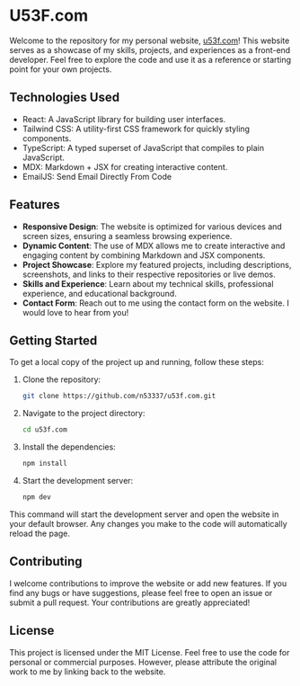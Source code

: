 
# U53F.com

Welcome to the repository for my personal website, [u53f.com](https://www.u53f.com/)! This website serves as a showcase of my skills, projects, and experiences as a front-end developer. Feel free to explore the code and use it as a reference or starting point for your own projects.

## Technologies Used

- React: A JavaScript library for building user interfaces.
- Tailwind CSS: A utility-first CSS framework for quickly styling components.
- TypeScript: A typed superset of JavaScript that compiles to plain JavaScript.
- MDX: Markdown + JSX for creating interactive content.
- EmailJS: Send Email Directly From Code

## Features

- **Responsive Design**: The website is optimized for various devices and screen sizes, ensuring a seamless browsing experience.
- **Dynamic Content**: The use of MDX allows me to create interactive and engaging content by combining Markdown and JSX components.
- **Project Showcase**: Explore my featured projects, including descriptions, screenshots, and links to their respective repositories or live demos.
- **Skills and Experience**: Learn about my technical skills, professional experience, and educational background.
- **Contact Form**: Reach out to me using the contact form on the website. I would love to hear from you!

## Getting Started

To get a local copy of the project up and running, follow these steps:

1. Clone the repository:

   ```bash
   git clone https://github.com/n53337/u53f.com.git
   ```
   
2. Navigate to the project directory:

   ```bash
   cd u53f.com
   ```
  
3. Install the dependencies:

   ```bash
   npm install
   ```
  
4. Start the development server:

   ```bash
   npm dev
   ```
This command will start the development server and open the website in your default browser. Any changes you make to the code will automatically reload the page.

## Contributing

I welcome contributions to improve the website or add new features. If you find any bugs or have suggestions, please feel free to open an issue or submit a pull request. Your contributions are greatly appreciated!

## License

This project is licensed under the MIT License. Feel free to use the code for personal or commercial purposes. However, please attribute the original work to me by linking back to the website.

